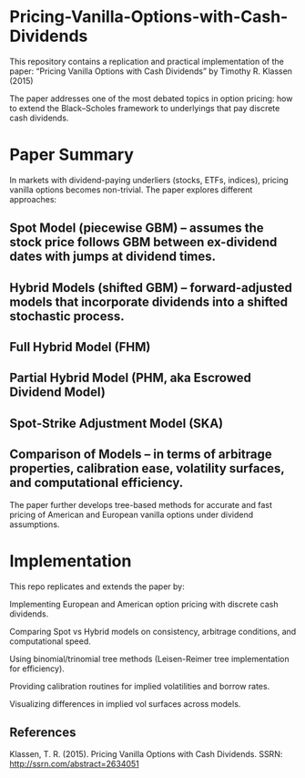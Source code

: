 # Pricing-Vanilla-Options-with-Cash-Dividends
This repository contains a replication and practical implementation of the paper:
“Pricing Vanilla Options with Cash Dividends” by Timothy R. Klassen (2015) 

The paper addresses one of the most debated topics in option pricing: how to extend the Black–Scholes framework to underlyings that pay discrete cash dividends.

# Paper Summary

In markets with dividend-paying underliers (stocks, ETFs, indices), pricing vanilla options becomes non-trivial. The paper explores different approaches:

## Spot Model (piecewise GBM) – assumes the stock price follows GBM between ex-dividend dates with jumps at dividend times.

## Hybrid Models (shifted GBM) – forward-adjusted models that incorporate dividends into a shifted stochastic process.

## Full Hybrid Model (FHM)

## Partial Hybrid Model (PHM, aka Escrowed Dividend Model)

## Spot-Strike Adjustment Model (SKA)

## Comparison of Models – in terms of arbitrage properties, calibration ease, volatility surfaces, and computational efficiency.

The paper further develops tree-based methods for accurate and fast pricing of American and European vanilla options under dividend assumptions.

# Implementation

This repo replicates and extends the paper by:

Implementing European and American option pricing with discrete cash dividends.

Comparing Spot vs Hybrid models on consistency, arbitrage conditions, and computational speed.

Using binomial/trinomial tree methods (Leisen-Reimer tree implementation for efficiency).

Providing calibration routines for implied volatilities and borrow rates.

Visualizing differences in implied vol surfaces across models.

## References

Klassen, T. R. (2015). Pricing Vanilla Options with Cash Dividends. SSRN: http://ssrn.com/abstract=2634051
